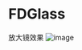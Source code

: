 # FDGlass
放大镜效果
![image](https://raw.githubusercontent.com/wangwei66666/MyHtml_ImgFolder/master/FDGlass.gif)
